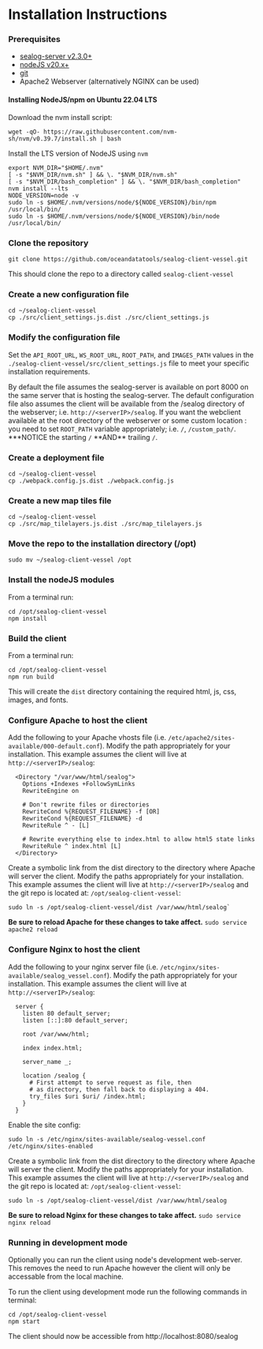 # Installation Instructions

### Prerequisites

- [sealog-server v2.3.0+](https://github.com/oceandatatools/sealog-server)
- [nodeJS v20.x+](https://nodejs.org)
- [git](https://git-scm.com)
- Apache2 Webserver (alternatively NGINX can be used)

#### Installing NodeJS/npm on Ubuntu 22.04 LTS

Download the nvm install script:

```
wget -qO- https://raw.githubusercontent.com/nvm-sh/nvm/v0.39.7/install.sh | bash
```

Install the LTS version of NodeJS using `nvm`

```
export NVM_DIR="$HOME/.nvm"
[ -s "$NVM_DIR/nvm.sh" ] && \. "$NVM_DIR/nvm.sh"
[ -s "$NVM_DIR/bash_completion" ] && \. "$NVM_DIR/bash_completion"
nvm install --lts
NODE_VERSION=node -v
sudo ln -s $HOME/.nvm/versions/node/${NODE_VERSION}/bin/npm /usr/local/bin/
sudo ln -s $HOME/.nvm/versions/node/${NODE_VERSION}/bin/node /usr/local/bin/
```

### Clone the repository

```
git clone https://github.com/oceandatatools/sealog-client-vessel.git
```

This should clone the repo to a directory called `sealog-client-vessel`

### Create a new configuration file

```
cd ~/sealog-client-vessel
cp ./src/client_settings.js.dist ./src/client_settings.js
```

### Modify the configuration file

Set the `API_ROOT_URL`, `WS_ROOT_URL`, `ROOT_PATH`, and `IMAGES_PATH` values in the `./sealog-client-vessel/src/client_settings.js` file to meet your specific installation requirements.

By default the file assumes the sealog-server is available on port 8000 on the same server that is hosting the sealog-server. The default configuration file also assumes the client will be available from the /sealog directory of the webserver; i.e. `http://<serverIP>/sealog`. If you want the webclient available at the root directory of the webserver or some custom location : you need to set `ROOT_PATH` variable appropriately; i.e. `/`, `/custom_path/`. **\*NOTICE the starting `/` **AND\*\* trailing `/`.

### Create a deployment file

```
cd ~/sealog-client-vessel
cp ./webpack.config.js.dist ./webpack.config.js
```

### Create a new map tiles file

```
cd ~/sealog-client-vessel
cp ./src/map_tilelayers.js.dist ./src/map_tilelayers.js
```

### Move the repo to the installation directory (/opt)

```
sudo mv ~/sealog-client-vessel /opt
```

### Install the nodeJS modules

From a terminal run:

```
cd /opt/sealog-client-vessel
npm install
```

### Build the client

From a terminal run:

```
cd /opt/sealog-client-vessel
npm run build
```

This will create the `dist` directory containing the required html, js, css, images, and fonts.

### Configure Apache to host the client

Add the following to your Apache vhosts file (i.e. `/etc/apache2/sites-available/000-default.conf`). Modify the path appropriately for your installation. This example assumes the client will live at `http://<serverIP>/sealog`:

```
  <Directory "/var/www/html/sealog">
    Options +Indexes +FollowSymLinks
    RewriteEngine on

    # Don't rewrite files or directories
    RewriteCond %{REQUEST_FILENAME} -f [OR]
    RewriteCond %{REQUEST_FILENAME} -d
    RewriteRule ^ - [L]

    # Rewrite everything else to index.html to allow html5 state links
    RewriteRule ^ index.html [L]
  </Directory>
```

Create a symbolic link from the dist directory to the directory where Apache will server the client. Modify the paths appropriately for your installation. This example assumes the client will live at `http://<serverIP>/sealog` and the git repo is located at: `/opt/sealog-client-vessel`:

```
sudo ln -s /opt/sealog-client-vessel/dist /var/www/html/sealog`
```

**Be sure to reload Apache for these changes to take affect.**
`sudo service apache2 reload`

### Configure Nginx to host the client

Add the following to your nginx server file (i.e. `/etc/nginx/sites-available/sealog_vessel.conf`). Modify the path appropriately for your installation. This example assumes the client will live at `http://<serverIP>/sealog`:

```
  server {
    listen 80 default_server;
    listen [::]:80 default_server;

    root /var/www/html;

    index index.html;

    server_name _;

    location /sealog {
      # First attempt to serve request as file, then
      # as directory, then fall back to displaying a 404.
      try_files $uri $uri/ /index.html;
    }
  }
```

Enable the site config:

```
sudo ln -s /etc/nginx/sites-available/sealog-vessel.conf /etc/nginx/sites-enabled
```

Create a symbolic link from the dist directory to the directory where Apache will server the client. Modify the paths appropriately for your installation. This example assumes the client will live at `http://<serverIP>/sealog` and the git repo is located at: `/opt/sealog-client-vessel`:

```
sudo ln -s /opt/sealog-client-vessel/dist /var/www/html/sealog
```

**Be sure to reload Nginx for these changes to take affect.**
`sudo service nginx reload`

### Running in development mode

Optionally you can run the client using node's development web-server. This removes the need to run Apache however the client will only be accessable from the local machine.

To run the client using development mode run the following commands in terminal:

```
cd /opt/sealog-client-vessel
npm start
```

The client should now be accessible from http://localhost:8080/sealog

